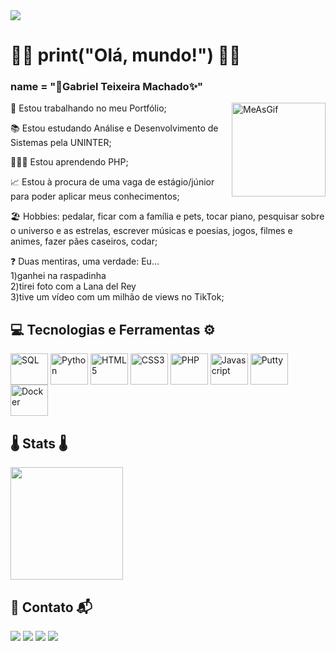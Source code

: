 <img src='https://r2.easyimg.io/s8c1f56w0/se_encontrar_uma_necessidade,_encontre_uma_solução_(2).png'>

# 👋🏻 print("Olá, mundo!") 👋🏻
### name = "🌈Gabriel Teixeira Machado✨"

<div>
  <img align='right' alt='MeAsGif' title='MyGIF' height='150' width='150' src='https://i.pinimg.com/564x/f7/8a/fe/f78afeab89016592850cfbb82c1d26ad.jpg'/>
</div>
<p>🎨 Estou trabalhando no meu Portfólio;</p>
<p>📚 Estou estudando Análise e Desenvolvimento de Sistemas pela UNINTER;</p>
<p>👨🏻‍💻 Estou aprendendo PHP;</p>
<p>📈 Estou à procura de uma vaga de estágio/júnior para poder aplicar meus conhecimentos;</p>
<p>🏖️ Hobbies: pedalar, ficar com a família e pets, tocar piano, pesquisar sobre o universo e as estrelas, escrever músicas e poesias, jogos, filmes e animes, fazer pães caseiros, codar;</p>
<p>❓ Duas mentiras, uma verdade: Eu...<br>
  1)ganhei na raspadinha<br>
  2)tirei foto com a Lana del Rey<br>
  3)tive um vídeo com um milhão de views no TikTok;</p>

## 💻 Tecnologias e Ferramentas ⚙️
<div style='display: inline-block'>
  <img align='center' alt='SQL' title='Logo SQL' height=50 width=60 src='https://cdn.jsdelivr.net/gh/devicons/devicon@latest/icons/postgresql/postgresql-original.svg'/>
  <img align='center' alt='Python' title='Logo Python' height=50 width=60 src='https://cdn.jsdelivr.net/gh/devicons/devicon@latest/icons/python/python-original.svg'/>
  <img align='center' alt='HTML5' title='Logo HTML5' height=50 width=60 src='https://cdn.jsdelivr.net/gh/devicons/devicon@latest/icons/html5/html5-original.svg'/>
  <img align='center' alt='CSS3' title='Logo CSS3' height=50 width=60 src='https://cdn.jsdelivr.net/gh/devicons/devicon@latest/icons/css3/css3-original.svg'/>
  <img align='center' alt='PHP' title='Logo PHP' height=50 width=60 src='https://cdn.jsdelivr.net/gh/devicons/devicon@latest/icons/php/php-original.svg'/>
  <img align='center' alt='Javascript' title='Logo Javascript' height=50 width=60 src='https://cdn.jsdelivr.net/gh/devicons/devicon@latest/icons/javascript/javascript-original.svg'/>
  <img align='center' alt='Putty' title='Logo Putty' height=50 width=60 src='https://cdn.jsdelivr.net/gh/devicons/devicon@latest/icons/putty/putty-original.svg'/>
  <img align='center' alt='Docker' title='Logo Docker' height=50 width=60 src='https://cdn.jsdelivr.net/gh/devicons/devicon@latest/icons/docker/docker-original.svg'/>
</div><br>

## 🌡️ Stats 🌡️
<img height='180em' src='https://github-readme-stats.vercel.app/api/top-langs/?username=gabrieutm&layout=compact&langs_count=16&theme=holi'/><br>

## 📣 Contato 📬
<div>
  <a href = "mailto:gtmachado08@gmail.com"><img loading="lazy" src="https://img.shields.io/badge/Gmail-D14836?style=for-the-badge&logo=gmail&logoColor=white" target="_blank"></a>
  <a href="https://t.ly/Zp1yq" target="_blank"><img loading="lazy" src="https://img.shields.io/badge/-LinkedIn-%230077B5?style=for-the-badge&logo=linkedin&logoColor=white" target="_blank"></a>
  <a href="https://t.ly/wUAx6" target="_blank"><img loading="lazy" src="https://img.shields.io/badge/WhatsApp-25D366?style=for-the-badge&logo=whatsapp&logoColor=white" target="_blank"></a>
  <a href="https://t.ly/iNdFq" target="_blank"><img loading="lazy" src="https://img.shields.io/badge/Discord-7289DA?style=for-the-badge&logo=discord&logoColor=white" target="_blank"></a> 
</div><br>
